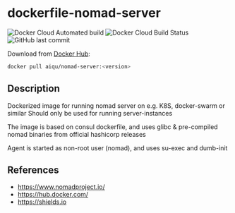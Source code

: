 # dockerfile-nomad-server
![Docker Cloud Automated build](https://img.shields.io/docker/cloud/automated/aiqu/nomad-server)
![Docker Cloud Build Status](https://img.shields.io/docker/cloud/build/aiqu/nomad-server)
![GitHub last commit](https://img.shields.io/github/last-commit/www-aiqu-no/dockerfile-nomad-server)

Download from [Docker Hub](https://hub.docker.com/r/aiqu/nomad-server):
```bash
docker pull aiqu/nomad-server:<version>
```

## Description
Dockerized image for running nomad server on e.g. K8S, docker-swarm or similar
Should only be used for running server-instances

The image is based on consul dockerfile, and uses glibc & pre-compiled nomad
binaries from official hashicorp releases

Agent is started as non-root user (nomad), and uses su-exec and dumb-init

## References
- https://www.nomadproject.io/
- https://hub.docker.com/
- https://shields.io
